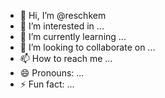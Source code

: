 - 👋 Hi, I’m @reschkem
- 👀 I’m interested in ...
- 🌱 I’m currently learning ...
- 💞️ I’m looking to collaborate on ...
- 📫 How to reach me ...
- 😄 Pronouns: ...
- ⚡ Fun fact: ...

<!---
reschkem/reschkem is a ✨ special ✨ repository because its `README.md` (this file) appears on your GitHub profile.
You can click the Preview link to take a look at your changes.
--->

